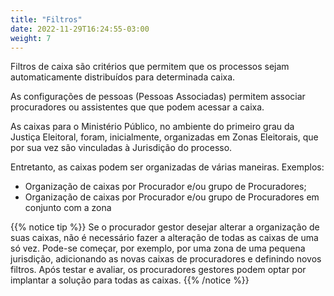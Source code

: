 ```yaml
---
title: "Filtros"
date: 2022-11-29T16:24:55-03:00
weight: 7
---
```


Filtros de caixa são critérios que permitem que os processos sejam automaticamente distribuídos para determinada caixa.

As configurações de pessoas (Pessoas Associadas) permitem associar procuradores ou assistentes que que podem acessar a caixa.

As caixas para o Ministério Público, no ambiente do primeiro grau da Justiça Eleitoral, foram, inicialmente, organizadas em Zonas Eleitorais, que por sua vez são vinculadas à Jurisdição do processo.

Entretanto, as caixas podem ser organizadas de várias maneiras. Exemplos:
+ Organização de caixas por Procurador e/ou grupo de Procuradores;
+ Organização de caixas por Procurador e/ou grupo de Procuradores em conjunto com a zona

{{% notice tip %}}
Se o procurador gestor desejar alterar a organização de suas caixas, não é necessário fazer a alteração de todas as caixas de uma só vez. Pode-se começar, por exemplo, por uma zona de uma pequena jurisdição, adicionando as novas caixas de procuradores e definindo novos filtros. Após testar e avaliar, os procuradores gestores podem optar por implantar a solução para todas as caixas.
{{% /notice %}}

